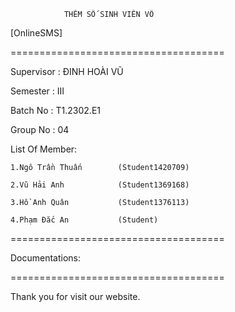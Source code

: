                 THÊM SỐ SINH VIÊN VÔ 
[OnlineSMS]

=====================================

Supervisor : ĐINH HOÀI VŨ

Semester : III

Batch No : T1.2302.E1  

Group No : 04

List Of Member:

    1.Ngô Trần Thuấn        (Student1420709)

    2.Vũ Hải Anh            (Student1369168)

    3.Hồ Anh Quân           (Student1376113)

    4.Phạm Đắc An           (Student)
=====================================

Documentations: 

=====================================

Thank you for visit our website.
